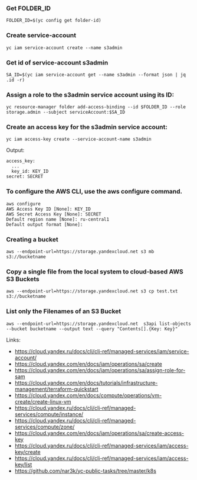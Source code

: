 ### Get FOLDER_ID
```
FOLDER_ID=$(yc config get folder-id)
```
### Create service-account
```
yc iam service-account create --name s3admin
```

### Get id of service-account s3admin
```
SA_ID=$(yc iam service-account get --name s3admin --format json | jq .id -r)
```

### Assign a role to the s3admin service account using its ID:
```
yc resource-manager folder add-access-binding --id $FOLDER_ID --role storage.admin --subject serviceAccount:$SA_ID
```

### Create an access key for the s3admin service account:
```
yc iam access-key create --service-account-name s3admin
```
Output:
```
access_key:
  ...
  key_id: KEY_ID
secret: SECRET
```

### To configure the AWS CLI, use the aws configure command. 
```
aws configure
AWS Access Key ID [None]: KEY_ID
AWS Secret Access Key [None]: SECRET
Default region name [None]: ru-central1
Default output format [None]:
```

### Creating a bucket
```
aws --endpoint-url=https://storage.yandexcloud.net s3 mb s3://bucketname
```

### Copy a single file from the local system to cloud-based AWS S3 Buckets
```
aws --endpoint-url=https://storage.yandexcloud.net s3 cp test.txt s3://bucketname
```

### List only the Filenames of an S3 Bucket
```
aws --endpoint-url=https://storage.yandexcloud.net  s3api list-objects --bucket bucketname --output text --query "Contents[].{Key: Key}"
```

Links:
 - https://cloud.yandex.ru/docs/cli/cli-ref/managed-services/iam/service-account/
 - https://cloud.yandex.com/en/docs/iam/operations/sa/create
 - https://cloud.yandex.com/en/docs/iam/operations/sa/assign-role-for-sam
 - https://cloud.yandex.com/en/docs/tutorials/infrastructure-management/terraform-quickstart
 - https://cloud.yandex.com/en/docs/compute/operations/vm-create/create-linux-vm
 - https://cloud.yandex.ru/docs/cli/cli-ref/managed-services/compute/instance/
 - https://cloud.yandex.ru/docs/cli/cli-ref/managed-services/compute/zone/
 - https://cloud.yandex.com/en/docs/iam/operations/sa/create-access-key
 - https://cloud.yandex.ru/docs/cli/cli-ref/managed-services/iam/access-key/create
 - https://cloud.yandex.ru/docs/cli/cli-ref/managed-services/iam/access-key/list
 - https://github.com/nar3k/yc-public-tasks/tree/master/k8s
